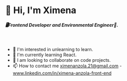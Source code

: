<h1>👋 Hi, I'm Ximena</h1>

<h5>🖥️Frontend Developer and Environmental Engineer🍃.</h5>

<br/>


- 👀 I'm interested in unlearning to learn.
- 🌱 I'm currently learning React.
- 💞️ I am looking to collaborate on code projects. 
- 📫 How to contact me ximenanzola.21@gmail.com - www.linkedin.com/in/ximena-anzola-front-end

<!---
Ximena-21/Ximena-21 is a ✨ special ✨ repository because its `README.md` (this file) appears on your GitHub profile.
You can click the Preview link to take a look at your changes.
--->
